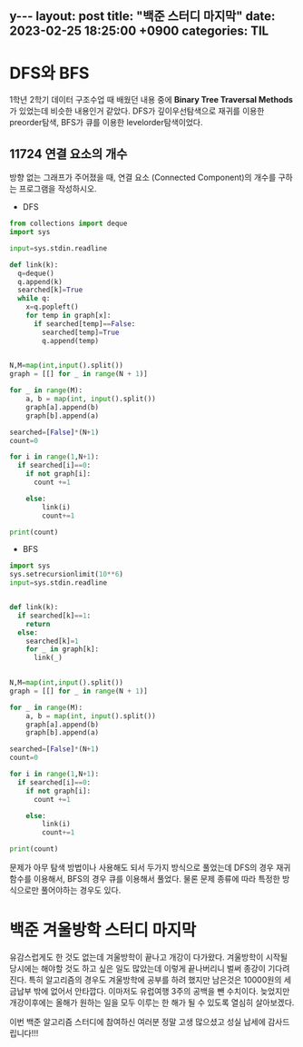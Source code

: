 y---
layout: post
title:  "백준 스터디 마지막"
date:   2023-02-25 18:25:00 +0900
categories: TIL
---

# DFS와 BFS
1학년 2학기 데이터 구조수업 때 배웠던 내용 중에 __Binary Tree Traversal Methods__ 가 있었는데 비슷한 내용인거 같았다. DFS가 깊이우선탐색으로 재귀를 이용한 preorder탐색, BFS가 큐를 이용한 levelorder탐색이었다.


## 11724 연결 요소의 개수
방향 없는 그래프가 주어졌을 때, 연결 요소 (Connected Component)의 개수를 구하는 프로그램을 작성하시오.  

- DFS
```python
from collections import deque
import sys

input=sys.stdin.readline

def link(k):
  q=deque()
  q.append(k)
  searched[k]=True
  while q:
    x=q.popleft()
    for temp in graph[x]:
      if searched[temp]==False:
        searched[temp]=True
        q.append(temp)
  

N,M=map(int,input().split())
graph = [[] for _ in range(N + 1)]

for _ in range(M):
    a, b = map(int, input().split())
    graph[a].append(b)
    graph[b].append(a)

searched=[False]*(N+1)
count=0

for i in range(1,N+1):
  if searched[i]==0:
    if not graph[i]:
      count +=1

    else:
        link(i)
        count+=1

print(count)
```

- BFS
```python
import sys
sys.setrecursionlimit(10**6)
input=sys.stdin.readline


def link(k):
  if searched[k]==1:
    return
  else:
    searched[k]=1
    for _ in graph[k]:
      link(_)
  

N,M=map(int,input().split())
graph = [[] for _ in range(N + 1)]

for _ in range(M):
    a, b = map(int, input().split())
    graph[a].append(b)
    graph[b].append(a)

searched=[False]*(N+1)
count=0

for i in range(1,N+1):
  if searched[i]==0:
    if not graph[i]:
      count +=1

    else:
        link(i)
        count+=1

print(count)
```

문제가 아무 탐색 방법이나 사용해도 되서 두가지 방식으로 풀었는데 DFS의 경우 재귀함수를 이용해서, BFS의 경우 큐를 이용해서 풀었다. 물론 문제 종류에 따라 특정한 방식으로만 풀어야하는 경우도 있다.  

# 백준 겨울방학 스터디 마지막
유감스럽게도 한 것도 없는데 겨울방학이 끝나고 개강이 다가왔다. 겨울방학이 시작될 당시에는 해야할 것도 하고 싶은 일도 많았는데 이렇게 끝나버리니 벌써 종강이 기다려진다. 특히 알고리즘의 경우도 겨울방학에 공부를 하려 했지만 남은것은 10000원의 세금납부 밖에 없어서 안타깝다. 이마저도 유럽여행 3주의 공백을 뺀 수치이다. 늦었지만 개강이후에는 올해가 원하는 일을 모두 이루는 한 해가 될 수 있도록 열심히 살아보겠다.  
  
이번 백준 알고리즘 스터디에 참여하신 여러분 정말 고생 많으셨고 성실 납세에 감사드립니다!!!